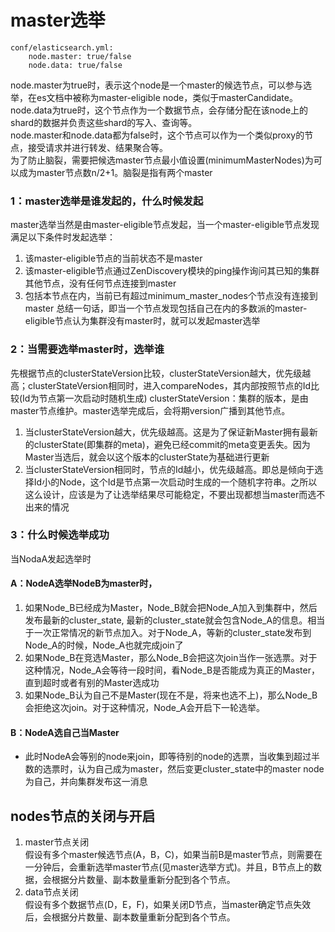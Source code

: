 # master选举
```
conf/elasticsearch.yml:
    node.master: true/false
    node.data: true/false
```
node.master为true时，表示这个node是一个master的候选节点，可以参与选举，在es文档中被称为master-eligible node，类似于masterCandidate。<br/>
node.data为true时，这个节点作为一个数据节点，会存储分配在该node上的shard的数据并负责这些shard的写入、查询等。<br/>
node.master和node.data都为false时，这个节点可以作为一个类似proxy的节点，接受请求并进行转发、结果聚合等。<br/>
为了防止脑裂，需要把候选master节点最小值设置(minimumMasterNodes)为可以成为master节点数n/2+1。脑裂是指有两个master<br/>


### 1：master选举是谁发起的，什么时候发起
  master选举当然是由master-eligible节点发起，当一个master-eligible节点发现满足以下条件时发起选举：
1. 该master-eligible节点的当前状态不是master
2. 该master-eligible节点通过ZenDiscovery模块的ping操作询问其已知的集群其他节点，没有任何节点连接到master
3. 包括本节点在内，当前已有超过minimum_master_nodes个节点没有连接到master
    总结一句话，即当一个节点发现包括自己在内的多数派的master-eligible节点认为集群没有master时，就可以发起master选举
### 2：当需要选举master时，选举谁
  先根据节点的clusterStateVersion比较，clusterStateVersion越大，优先级越高；clusterStateVersion相同时，进入compareNodes，其内部按照节点的Id比较(Id为节点第一次启动时随机生成)
  clusterStateVersion：集群的版本，是由master节点维护。master选举完成后，会将期version广播到其他节点。
1. 当clusterStateVersion越大，优先级越高。这是为了保证新Master拥有最新的clusterState(即集群的meta)，避免已经commit的meta变更丢失。因为Master当选后，就会以这个版本的clusterState为基础进行更新
2. 当clusterStateVersion相同时，节点的Id越小，优先级越高。即总是倾向于选择Id小的Node，这个Id是节点第一次启动时生成的一个随机字符串。之所以这么设计，应该是为了让选举结果尽可能稳定，不要出现都想当master而选不出来的情况
### 3：什么时候选举成功
  当NodaA发起选举时
#### A：NodeA选举NodeB为master时，
1. 如果Node_B已经成为Master，Node_B就会把Node_A加入到集群中，然后发布最新的cluster_state, 最新的cluster_state就会包含Node_A的信息。相当于一次正常情况的新节点加入。对于Node_A，等新的cluster_state发布到Node_A的时候，Node_A也就完成join了
2. 如果Node_B在竞选Master，那么Node_B会把这次join当作一张选票。对于这种情况，Node_A会等待一段时间，看Node_B是否能成为真正的Master，直到超时或者有别的Master选成功
3. 如果Node_B认为自己不是Master(现在不是，将来也选不上)，那么Node_B会拒绝这次join。对于这种情况，Node_A会开启下一轮选举。
#### B：NodeA选自己当Master
- 此时NodeA会等别的node来join，即等待别的node的选票，当收集到超过半数的选票时，认为自己成为master，然后变更cluster_state中的master node为自己，并向集群发布这一消息

## nodes节点的关闭与开启
1. master节点关闭<br/>
假设有多个master候选节点(A，B，C)，如果当前B是master节点，则需要在一分钟后，会重新选举master节点(见master选举方式)。并且，B节点上的数据，会根据分片数量、副本数量重新分配到各个节点。
2. data节点关闭<br/>
假设有多个数据节点(D，E，F)，如果关闭D节点，当master确定节点失效后，会根据分片数量、副本数量重新分配到各个节点。

